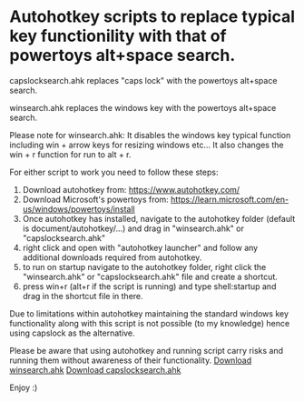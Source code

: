 # Autohotkey scripts to replace typical key functionility with that of powertoys alt+space search.
capslocksearch.ahk replaces "caps lock" with the powertoys alt+space search.

winsearch.ahk replaces the windows key with the powertoys alt+space search.

Please note for winsearch.ahk: It disables the windows key typical function including win + arrow keys for resizing windows etc... It also changes the win + r function for run to alt + r. 

For either script to work you need to follow these steps:
1. Download autohotkey from: https://www.autohotkey.com/
2. Download Microsoft's powertoys from: https://learn.microsoft.com/en-us/windows/powertoys/install
3. Once autohotkey has installed, navigate to the autohotkey folder (default is document/autohotkey/...) and drag in "winsearch.ahk" or "capslocksearch.ahk"
4. right click and open with "autohotkey launcher" and follow any additional downloads required from autohotkey.
5. to run on startup navigate to the autohotkey folder, right click the "winsearch.ahk" or "capslocksearch.ahk" file and create a shortcut.
6. press win+r (alt+r if the script is running) and type shell:startup and drag in the shortcut file in there.

Due to limitations within autohotkey maintaining the standard windows key functionality along with this script is not possible (to my knowledge) hence using capslock as the alternative.

Please be aware that using autohotkey and running script carry risks and running them without awareness of their functionality.
[Download winsearch.ahk](https://github.com/naomisilver/powertoys-search/blob/main/winsearch.ahk)
[Download capslocksearch.ahk](https://github.com/naomisilver/powertoys-search/blob/main/capslocksearch.ahk)


Enjoy :)

